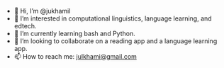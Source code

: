 - 👋 Hi, I’m @jukhamil
- 👀 I’m interested in computational linguistics, language learning, and edtech.
- 🌱 I’m currently learning bash and Python.
- 💞️ I’m looking to collaborate on a reading app and a language learning app.
- 📫 How to reach me: julkhami@gmail.com

<!---
jukhamil/jukhamil is a ✨ special ✨ repository because its `README.md` (this file) appears on your GitHub profile.
You can click the Preview link to take a look at your changes.
--->
